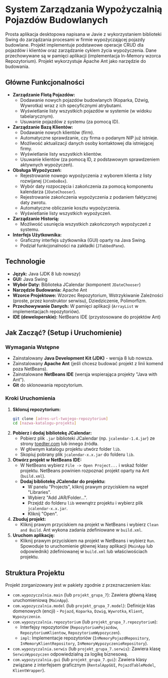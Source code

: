 # System Zarządzania Wypożyczalnią Pojazdów Budowlanych

Prosta aplikacja desktopowa napisana w Javie z wykorzystaniem biblioteki Swing do zarządzania procesami w firmie wypożyczającej pojazdy budowlane. Projekt implementuje podstawowe operacje CRUD dla pojazdów i klientów oraz zarządzanie cyklem życia wypożyczenia. Dane przechowywane są w pamięci aplikacji (implementacja In-Memory wzorca Repozytorium). Projekt wykorzystuje Apache Ant jako narzędzie do budowania.

## Główne Funkcjonalności

*   **Zarządzanie Flotą Pojazdów:**
    *   Dodawanie nowych pojazdów budowlanych (Koparka, Dźwig, Wywrotka) wraz z ich specyficznymi atrybutami.
    *   Wyświetlanie listy wszystkich pojazdów w systemie (w widoku tabelarycznym).
    *   Usuwanie pojazdów z systemu (za pomocą ID).
*   **Zarządzanie Bazą Klientów:**
    *   Dodawanie nowych klientów (firm).
    *   Automatyczne sprawdzanie, czy firma o podanym NIP już istnieje.
    *   Możliwość aktualizacji danych osoby kontaktowej dla istniejącej firmy.
    *   Wyświetlanie listy wszystkich klientów.
    *   Usuwanie klientów (za pomocą ID, z podstawowym sprawdzeniem aktywnych wypożyczeń).
*   **Obsługa Wypożyczeń:**
    *   Rejestrowanie nowego wypożyczenia z wyborem klienta z listy rozwijanej (`JComboBox`).
    *   Wybór daty rozpoczęcia i zakończenia za pomocą komponentu kalendarza (`JDateChooser`).
    *   Rejestrowanie zakończenia wypożyczenia z podaniem faktycznej daty zwrotu.
    *   Automatyczne obliczanie kosztu wypożyczenia.
    *   Wyświetlanie listy wszystkich wypożyczeń.
*   **Zarządzanie Historią:**
    *   Możliwość usunięcia wszystkich zakończonych wypożyczeń z systemu.
*   **Interfejs Użytkownika:**
    *   Graficzny interfejs użytkownika (GUI) oparty na Java Swing.
    *   Podział funkcjonalności na zakładki (`JTabbedPane`).

## Technologie

*   **Język:** Java (JDK 8 lub nowszy)
*   **GUI:** Java Swing
*   **Wybór Daty:** Biblioteka JCalendar (komponent `JDateChooser`)
*   **Narzędzie Budowania:** Apache Ant
*   **Wzorce Projektowe:** Wzorzec Repozytorium, Wstrzykiwanie Zależności (proste, przez konstruktor serwisu), Dziedziczenie, Polimorfizm.
*   **Przechowywanie Danych:** W pamięci aplikacji (`ArrayList` w implementacjach repozytoriów).
*   **IDE (deweloperskie):** NetBeans IDE (przystosowane do projektów Ant)

## Jak Zacząć? (Setup i Uruchomienie)

### Wymagania Wstępne

*   Zainstalowany **Java Development Kit (JDK)** - wersja 8 lub nowsza.
*   Zainstalowany **Apache Ant** (jeśli chcesz budować projekt z linii komend poza NetBeans).
*   Zainstalowane **NetBeans IDE** (wersja wspierająca projekty "Java with Ant").
*   **Git** do sklonowania repozytorium.

### Kroki Uruchomienia

1.  **Sklonuj repozytorium:**
    ```bash
    git clone [adres-url-twojego-repozytorium]
    cd [nazwa-katalogu-projektu]
    ```
2.  **Pobierz i dodaj bibliotekę JCalendar:**
    *   Pobierz plik `.jar` biblioteki JCalendar (np. `jcalendar-1.4.jar`) ze strony [toedter.com](https://toedter.com/jcalendar/) lub innego źródła.
    *   W głównym katalogu projektu utwórz folder `lib`.
    *   Skopiuj pobrany plik `jcalendar-x.x.jar` do folderu `lib`.
3.  **Otwórz projekt w NetBeans IDE:**
    *   W NetBeans wybierz `File -> Open Project...` i wskaż folder projektu. NetBeans powinien rozpoznać projekt oparty na Ant (`build.xml`).
    *   **Dodaj bibliotekę JCalendar do projektu:**
        *   W panelu "Projects", kliknij prawym przyciskiem na węzeł "Libraries".
        *   Wybierz "Add JAR/Folder...".
        *   Przejdź do folderu `lib` wewnątrz projektu i wybierz plik `jcalendar-x.x.jar`.
        *   Kliknij "Open".
4.  **Zbuduj projekt:**
    *   Kliknij prawym przyciskiem na projekt w NetBeans i wybierz `Clean and Build`. Ant wykona zadania zdefiniowane w `build.xml`.
5.  **Uruchom aplikację:**
    *   Kliknij prawym przyciskiem na projekt w NetBeans i wybierz `Run`. Spowoduje to uruchomienie głównej klasy aplikacji (`MainApp` lub odpowiednik) zdefiniowanej w `build.xml` lub właściwościach projektu.

## Struktura Projektu

Projekt zorganizowany jest w pakiety zgodnie z przeznaczeniem klas:

*   `com.wypozyczalnia.main` (lub `projekt_grupa_7`): Zawiera główną klasę uruchomieniową (`MainApp`).
*   `com.wypozyczalnia.model` (lub `projekt_grupa_7.model`): Definicje klas domenowych (encji) - `Pojazd`, `Koparka`, `Dzwig`, `Wywrotka`, `Klient`, `Wypozyczenie`.
*   `com.wypozyczalnia.repozytorium` (lub `projekt_grupa_7.repozytorium`):
    *   Interfejsy repozytoriów (`RepozytoriumPojazdow`, `RepozytoriumKlientow`, `RepozytoriumWypozyczen`).
    *   `impl`: Implementacje repozytoriów (`InMemoryPojazdRepository`, `InMemoryKlientRepository`, `InMemoryWypozyczenieRepository`).
*   `com.wypozyczalnia.serwis` (lub `projekt_grupa_7.serwis`): Zawiera klasę `SerwisWypozyczen` odpowiedzialną za logikę biznesową.
*   `com.wypozyczalnia.gui` (lub `projekt_grupa_7.gui`): Zawiera klasy związane z interfejsem graficznym (`RentalAppGUI`, `PojazdTableModel`, `KlientWrapper`).

